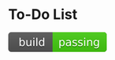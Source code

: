 # To-Do List
![Build-passing](https://github.com/amass3/To-Do-List/blob/main/SVG/build-passing.svg)

